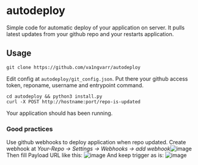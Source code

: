 # autodeploy
Simple code for automatic deploy of your application on server. It pulls latest updates from your github repo and your restarts application.
## Usage
```
git clone https://github.com/va1ngvarr/autodeploy
```
Edit config at `autodeploy/git_config.json`. Put there your github access token, reponame, username and entrypoint command.
```
cd autodeploy && python3 install.py
curl -X POST http://hostname:port/repo-is-updated
```
Your application should has been running.
### Good practices
Use github webhooks to deploy application when repo updated.
Create webhook at *Your-Repo -> Settings -> Webhooks -> add webhook*![image](https://github.com/va1ngvarr/autodeploy/assets/93223722/a38838f3-c0cf-4dd1-a889-33462cb941d3)
Then fill Payload URL like this:
![image](https://github.com/va1ngvarr/autodeploy/assets/93223722/7b71adb6-2a53-4059-b0d4-45e0b82d91a6)
And keep trigger as is:
![image](https://github.com/va1ngvarr/autodeploy/assets/93223722/7b305274-00fc-469d-8251-9eef421351f5)
